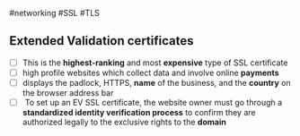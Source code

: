 #networking #SSL #TLS 
## Extended Validation certificates
- [ ] This is the **highest-ranking** and most **expensive** type of SSL certificate
- [ ] high profile websites which collect data and involve online **payments**
- [ ] displays the padlock, HTTPS, **name** of the business, and the **country** on the browser address bar
- [ ]  To set up an EV SSL certificate, the website owner must go through a **standardized identity verification process** to confirm they are authorized legally to the exclusive rights to the **domain**